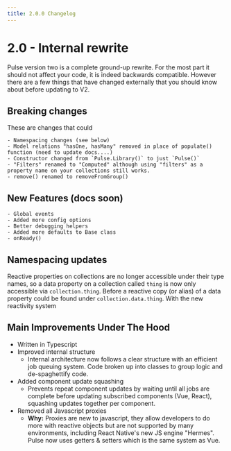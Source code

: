 ```yaml
---
title: 2.0.0 Changelog
---
```

# 2.0 - Internal rewrite

Pulse version two is a complete ground-up rewrite. For the most part it should not affect your code, it is indeed backwards compatible. However there are a few things that have changed externally that you should know about before updating to V2.

## Breaking changes

These are changes that could

    - Namespacing changes (see below)
    - Model relations "hasOne, hasMany" removed in place of populate() function (need to update docs....)
    - Constructor changed from `Pulse.Library()` to just `Pulse()`
    - "Filters" renamed to "Computed" although using "filters" as a property name on your collections still works.
    - remove() renamed to removeFromGroup()

## New Features (docs soon)

    - Global events
    - Added more config options
    - Better debugging helpers
    - Added more defaults to Base class
    - onReady()

## Namespacing updates

Reactive properties on collections are no longer accessible under their type names, so a data property on a collection called `thing` is now only accessible via `collection.thing`. Before a reactive copy (or alias) of a data property could be found under `collection.data.thing`. With the new reactivity system

## Main Improvements Under The Hood

- Written in Typescript
- Improved internal structure
  - Internal architecture now follows a clear structure with an efficient job queuing system. Code broken up into classes to group logic and de-spaghettify code.
- Added component update squashing
  - Prevents repeat component updates by waiting until all jobs are complete before updating subscribed components (Vue, React), squashing updates together per component.
- Removed all Javascript proxies
  - **Why:** Proxies are new to javascript, they allow developers to do more with reactive objects but are not supported by many environments, including React Native's new JS engine "Hermes". Pulse now uses getters & setters which is the same system as Vue.
